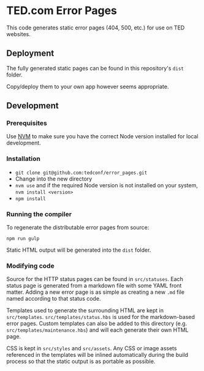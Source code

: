 # TED.com Error Pages

This code generates static error pages (404, 500, etc.) for use on TED websites.

## Deployment

The fully generated static pages can be found in this repository's `dist` folder.

Copy/deploy them to your own app however seems appropriate.

## Development

### Prerequisites

Use [NVM](https://github.com/creationix/nvm) to make sure you have the correct Node version installed for local development.

### Installation

* `git clone git@github.com:tedconf/error_pages.git`
* Change into the new directory
* `nvm use` and if the required Node version is not installed on your system, `nvm install <version>`
* `npm install`

### Running the compiler

To regenerate the distributable error pages from source:

```
npm run gulp
```

Static HTML output will be generated into the `dist` folder.

### Modifying code

Source for the HTTP status pages can be found in `src/statuses`. Each status page is generated from a markdown file with some YAML front matter. Adding a new error page is as simple as creating a new `.md` file named according to that status code.

Templates used to generate the surrounding HTML are kept in `src/templates`. `src/templates/status.hbs` is used for the markdown-based error pages. Custom templates can also be added to this directory (e.g. `src/templates/maintenance.hbs`) and will each generate their own HTML page.

CSS is kept in `src/styles` and `src/assets`. Any CSS or image assets referenced in the templates will be inlined automatically during the build process so that the static output is as portable as possible.

